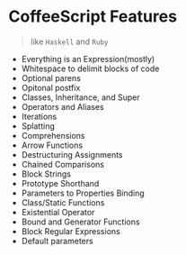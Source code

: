 # CoffeeScript Features

> like `Haskell` and `Ruby`

* Everything is an Expression(mostly)
* Whitespace to delimit blocks of code
* Optional parens
* Opitonal postfix
* Classes, Inheritance, and Super
* Operators and Aliases
* Iterations
* Splatting
* Comprehensions
* Arrow Functions
* Destructuring Assignments
* Chained Comparisons
* Block Strings
* Prototype Shorthand
* Parameters to Properties Binding
* Class/Static Functions
* Existential Operator
* Bound and Generator Functions
* Block Regular Expressions
* Default parameters

